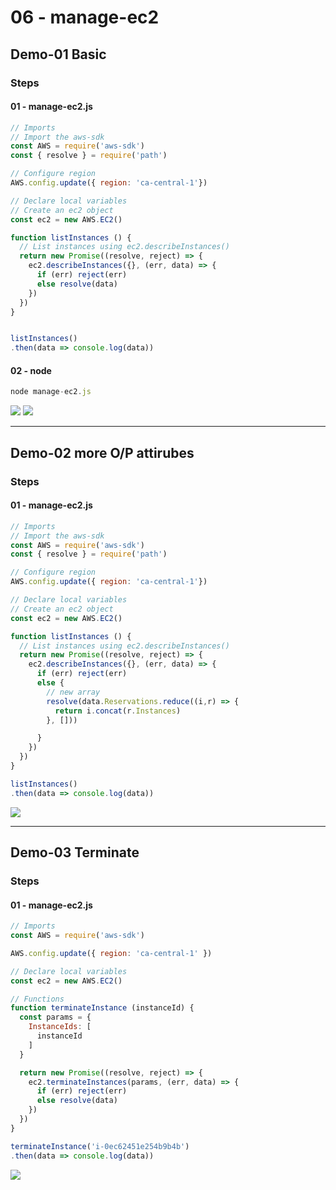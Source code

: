 # 06 - manage-ec2

## Demo-01 Basic
### Steps
#### 01 - manage-ec2.js
````js
// Imports
// Import the aws-sdk
const AWS = require('aws-sdk')
const { resolve } = require('path')

// Configure region
AWS.config.update({ region: 'ca-central-1'})

// Declare local variables
// Create an ec2 object
const ec2 = new AWS.EC2()

function listInstances () {
  // List instances using ec2.describeInstances()
  return new Promise((resolve, reject) => {
    ec2.describeInstances({}, (err, data) => {
      if (err) reject(err)
      else resolve(data)
    })
  })
}


listInstances()
.then(data => console.log(data))
````

#### 02 - node
````js
node manage-ec2.js
````
[<img src="https://i.imgur.com/JOl5rmI.png">](https://i.imgur.com/JOl5rmI.png)
[<img src="https://i.imgur.com/hHEyPhr.png">](https://i.imgur.com/hHEyPhr.png)

---

## Demo-02 more O/P attirubes
### Steps
#### 01 - manage-ec2.js
````js
// Imports
// Import the aws-sdk
const AWS = require('aws-sdk')
const { resolve } = require('path')

// Configure region
AWS.config.update({ region: 'ca-central-1'})

// Declare local variables
// Create an ec2 object
const ec2 = new AWS.EC2()

function listInstances () {
  // List instances using ec2.describeInstances()
  return new Promise((resolve, reject) => {
    ec2.describeInstances({}, (err, data) => {
      if (err) reject(err)
      else {
        // new array
        resolve(data.Reservations.reduce((i,r) => {
          return i.concat(r.Instances)
        }, []))

      } 
    })
  })
}

listInstances()
.then(data => console.log(data))
````
[<img src="https://i.imgur.com/PNBDQpF.png">](https://i.imgur.com/PNBDQpF.png)

---

## Demo-03 Terminate
### Steps
#### 01 - manage-ec2.js
````js
// Imports
const AWS = require('aws-sdk')

AWS.config.update({ region: 'ca-central-1' })

// Declare local variables
const ec2 = new AWS.EC2()

// Functions
function terminateInstance (instanceId) {
  const params = {
    InstanceIds: [
      instanceId
    ]
  }

  return new Promise((resolve, reject) => {
    ec2.terminateInstances(params, (err, data) => {
      if (err) reject(err)
      else resolve(data)
    })
  })
}

terminateInstance('i-0ec62451e254b9b4b')
.then(data => console.log(data))
````
[<img src="https://i.imgur.com/gGaW7xb.png">](https://i.imgur.com/gGaW7xb.png)
